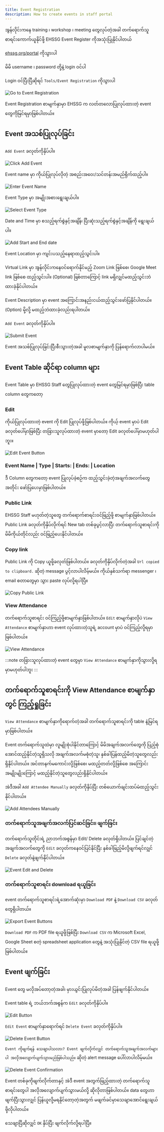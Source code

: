```yaml
---
title: Event Registration
description: How to create events in staff portal
---
```

အွန်လိုင်းကနေ training ၊ workshop ၊ meeting တွေလုပ်တဲ့အခါ တက်ရောက်သူစာရင်းကောက်ယူနိုင်ဖို့ EHSSG Event Register ကိုအသုံးပြုနိုင်ပါတယ်

[ehssg.org/portal](https://ehssg.org/portal) ကိုသွားပါ

မိမိ username ၊ password တို့နဲ့ login ဝင်ပါ

Login ဝင်ပြီးပြီဆိုရင် `Tools/Event Registration` ကိုသွားပါ

![Go to Event Registration](../../../assets/it-orientation/go-to-event-registration.png)

Event Registration စာမျက်နှာမှာ EHSSG က လတ်တလောပြုလုပ်ထားတဲ့ event တွေကိုမြင်ရမှာဖြစ်ပါတယ်။

## Event အသစ်ပြုလုပ်ခြင်း
`Add Event` ခလုတ်ကိုနှိပ်ပါ။

![Click Add Event](../../../assets/it-orientation/click-add-event.png)

Event name မှာ ကိုယ်ပြုလုပ်လိုတဲ့ အစည်းအဝေး/သင်တန်းအမည်ရိုက်ထည့်ပါ။

![Enter Event Name](../../../assets/it-orientation/enter-event-name.png)

Event Type မှာ အမျိုးအစားရွေးချယ်ပါ။

![Select Event Type](../../../assets/it-orientation/select-event-type.png)

Date and Time မှာ စသည့်ရက်စွဲနှင့်အချိန်၊ ပြီးဆုံးသည့်ရက်စွဲနှင့်အချိန်ကို ရွေးချယ်ပါ။

![Add Start and End date](../../../assets/it-orientation/start-date-end-date.png)

Event Location မှာ ကျင်းပသည့်နေရာထည့်သွင်းပါ။

Virtual Link မှာ အွန်လိုင်းကနေဝင်ရောက်နိုင်မည့် Zoom Link ဖြစ်စေ၊ Google Meet link ဖြစ်စေ ထည့်သွင်းပါ။ (Optional) ဖြစ်တာကြောင့် link မရှိလျှင်မထည့်သွင်းဘဲထားခဲ့နိုင်ပါတယ်။

Event Description မှာ event အကြောင်းအနည်းငယ်ထည့်သွင်းဖော်ပြနိုင်ပါတယ်။ (Option) မို့လို့ မထည့်ဘဲထားခဲ့လည်းရပါတယ်။

`Add Event` ခလုတ်ကိုနှိပ်ပါ။

![Submit Event](../../../assets/it-orientation/submit-event.png)

Event အသစ်ပြုလုပ်ခြင်းပြီးစီးသွားတဲ့အခါ မူလစာမျက်နှာကို ပြန်ရောက်လာပါမယ်။

## Event Table ဆိုင်ရာ column များ

Event Table မှာ EHSSG Staff တွေပြုလုပ်ထားတဲ့ event တွေမြင်ရမှာဖြစ်ပြီး table column တွေကတော့

### Edit

ကိုယ်ပြုလုပ်ထားတဲ့ event ကို Edit ပြုလုပ်ဖို့ဖြစ်ပါတယ်။ ကိုယ့် event မှာပဲ Edit ခလုတ်ပေါ်မှာဖြစ်ပြီး တခြားသူလုပ်ထားတဲ့ event မှာတော့ Edit ခလုတ်ပေါ်မှာမဟုတ်ပါဘူး။

![Edit Event Button](../../../assets/it-orientation/edit-button.png)

### Event Name | Type | Starts: | Ends: | Location

ဒီ Column တွေကတော့ event ပြုလုပ်ခဲ့စဉ်က ထည့်သွင်းခဲ့တဲ့အချက်အလက်တွေအတိုင်း ဖော်ပြပေးမှာဖြစ်ပါတယ်။

### Public Link

EHSSG Staff မဟုတ်တဲ့သူတွေ တက်ရောက်စာရင်းဝင်ဖြည့်ဖို့ စာမျက်နှာဖြစ်ပါတယ်။ Public Link ခလုတ်ကိုနှိပ်လိုက်ရင် New tab တစ်ခုပွင့်လာပြီး တက်ရောက်သူစာရင်းကို မိမိကိုယ်တိုင်လည်း ဝင်ဖြည့်ပေးနိုင်ပါတယ်။

### Copy link

Public Link ကို Copy ယူဖို့ခလုတ်ဖြစ်ပါတယ်။ ခလုတ်ကိုနှိပ်လိုက်တဲ့အခါ `Url copied to clipboard.` ဆိုတဲ့ message ပွင့်လာပါလိမ့်မယ်။ ကိုယ်နှစ်သက်ရာ messenger ၊ email စတာတွေမှာ သွား paste လုပ်လို့ရပါပြီ။

![Copy Public Link](../../../assets/it-orientation/copy-public-link.png)

### View Attendance

တက်ရောက်သူစာရင်း ဝင်ကြည့်ဖို့စာမျက်နှာဖြစ်ပါတယ်။ `Edit` စာမျက်နှာလိုပဲ `View Attendance` စာမျက်နှာဟာ event လုပ်ထားတဲ့သူရဲ့ account မှာပဲ ဝင်ကြည့်လို့ရမှာဖြစ်ပါတယ်။

![View Attendance](../../../assets/it-orientation/view-attendance.png)

:::note
တခြားသူလုပ်ထားတဲ့ event တွေမှာ `View Attendance` စာမျက်နှာကိုသွားလို့ရမှာမဟုတ်ပါဘူး
:::

## တက်ရောက်သူစာရင်းကို View Attendance စာမျက်နှာတွင် ကြည့်ရှုခြင်း

`View Attendance` စာမျက်နှာကိုရောက်တဲ့အခါ တက်ရောက်သူစာရင်းကို table နဲ့မြင်ရမှာဖြစ်ပါတယ်။

Event တက်ရောက်သူထဲမှာ လူမျိုးစုံပါနိုင်တာကြောင့် မိမိအချက်အလက်တွေကို ပြည့်စုံအောင်ထည့်နိုင်တဲ့သူရှိသလို အချက်အလက်မစုံတဲ့သူ၊ နှစ်ခါပြန်ထည့်မိတဲ့သူတွေလည်း ရှိနိုင်ပါတယ်။ အင်တာနက်မကောင်းလို့ဖြစ်စေ၊ မထည့်တတ်လို့ဖြစ်စေ အကြောင်းအမျိုးမျိုးကြောင့် မထည့်နိုင်တဲ့သူတွေလည်းရှိနိုင်ပါတယ်။

အဲဒီအခါ `Add Attendee Manually` ခလုတ်ကိုနှိပ်ပြီး တစ်ယောက်ချင်းထပ်မံထည့်သွင်းနိုင်ပါတယ်။

![Add Attendees Manually](../../../assets/it-orientation/add-attendees-manually.png)

### တက်ရောက်သူအချက်အလက်ပြင်ဆင်ခြင်း၊ ဖျက်ခြင်း

တက်ရောက်သူတိုင်းရဲ့ ညာဘက်အစွန်မှာ Edit/ Delete ခလုတ်ရှိပါတယ်။ ပြင်ချင်တဲ့အချက်အလက်တွေကို `Edit` ခလုတ်ကနေဝင်ပြင်နိုင်ပြီး နှစ်ခါဖြည့်မိလို့ဖျက်ရင်လျှင် `Delete` ခလုတ်နဲ့ဖျက်နိုင်ပါတယ်။

![Event Edit and Delete](../../../assets/it-orientation/event-edit-delete.png)

### တက်ရောက်သူစာရင်း download ရယူခြင်း

event တက်ရောက်သူစာရင်းရဲ့အောက်ဆုံးမှာ `Download PDF` နဲ့ `Download CSV` ခလုတ်တွေရှိပါတယ်။

![Export Event Buttons](../../../assets/it-orientation/event-export-buttons.png)

`Download PDF` က PDF file ရယူဖို့ဖြစ်ပြီး `Download CSV` က Microsoft Excel, Google Sheet စတဲ့ spreadsheet application တွေနဲ့ အသုံးပြုနိုင်တဲ့ CSV file ရယူဖို့ဖြစ်ပါတယ်။

## Event ဖျက်ခြင်း

Event တွေ မလိုအပ်တော့တဲ့အခါ၊ မှားယွင်းပြုလုပ်မိတဲ့အခါ ပြန်ဖျက်နိုင်ပါတယ်။

Event table ရဲ့ ဘယ်ဘက်အစွန်က `Edit` ခလုတ်ကိုနှိပ်ပါ။

![Edit Button](../../../assets/it-orientation/edit-button.png)

`Edit Event` စာမျက်နှာရောက်ရင် `Delete Event` ခလုတ်ကိုနှိပ်ပါ။

![Delete Event Button](../../../assets/it-orientation/delete-event-button.png)

`Event ကိုဖျက်ရန် သေချာပါသလား? Event ဖျက်လိုက်လျှင် တက်ရောက်သူအချက်အလက်များပါ အလိုအလျောက်ပျက်သွားမည်ဖြစ်ပါသည်။` ဆိုတဲ့ alert message ပေါ်လာပါလိမ့်မယ်။

![Delete Event Confirmation](../../../assets/it-orientation/delete-event-cofirmation.png)

Event တစ်ခုကိုဖျက်လိုက်တာနှင့် အဲဒီ event အတွက်ဖြည့်ထားတဲ့ တက်ရောက်သူစာရင်းတွေပါ အလိုအလျောက်ပျက်သွားမယ်လို့ ဆိုလိုတာဖြစ်ပါတယ်။ data တွေဟာ ဖျက်ပြီးသွားလျှင် ပြန်ယူလို့မရနိုင်တော့တဲ့အတွက် မဖျက်ခင်မှာသေချာအောင်ရွေးချယ်ဖို့လိုပါတယ်။

သေချာပြီဆိုလျှင် `OK` နှိပ်ပြီး ဖျက်လိုက်လို့ရပါပြီ။